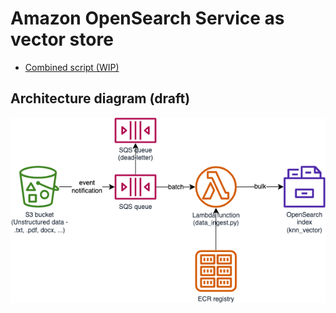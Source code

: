 # Amazon OpenSearch Service as vector store

* [Combined script (WIP)](99_combined_script.py)

## Architecture diagram (draft)
![architecture diagram](img/data_ingest.png)
